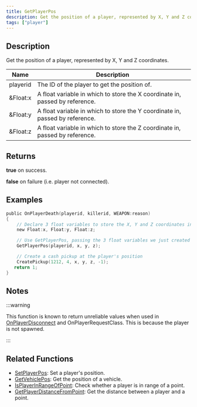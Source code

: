 ```yaml
---
title: GetPlayerPos
description: Get the position of a player, represented by X, Y and Z coordinates.
tags: ["player"]
---
```


## Description

Get the position of a player, represented by X, Y and Z coordinates.

| Name     | Description                                                                  |
| -------- | ---------------------------------------------------------------------------- |
| playerid | The ID of the player to get the position of.                                 |
| &Float:x | A float variable in which to store the X coordinate in, passed by reference. |
| &Float:y | A float variable in which to store the Y coordinate in, passed by reference. |
| &Float:z | A float variable in which to store the Z coordinate in, passed by reference. |

## Returns

**true** on success.

**false** on failure (i.e. player not connected).

## Examples

```c
public OnPlayerDeath(playerid, killerid, WEAPON:reason)
{
    // Declare 3 float variables to store the X, Y and Z coordinates in
    new Float:x, Float:y, Float:z;

    // Use GetPlayerPos, passing the 3 float variables we just created
    GetPlayerPos(playerid, x, y, z);

    // Create a cash pickup at the player's position
    CreatePickup(1212, 4, x, y, z, -1);
   return 1;
}
```

## Notes

:::warning

This function is known to return unreliable values when used in [OnPlayerDisconnect](../callbacks/OnPlayerDisconnect) and OnPlayerRequestClass. This is because the player is not spawned.

:::

## Related Functions

- [SetPlayerPos](SetPlayerPos): Set a player's position.
- [GetVehiclePos](GetVehiclePos): Get the position of a vehicle.
- [IsPlayerInRangeOfPoint](IsPlayerInRangeOfPoint): Check whether a player is in range of a point.
- [GetPlayerDistanceFromPoint](GetPlayerDistanceFromPoint): Get the distance between a player and a point.
